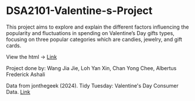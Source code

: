 # DSA2101-Valentine-s-Project

This project aims to explore and explain the different factors influencing the popularity and fluctuations in spending on Valentine’s Day gifts types, focusing on three popular categories which are candies, jewelry, and gift cards.

View the html -> [Link](https://raw.githack.com/AlbertsusL/DSA2101-Valentine-s-Project/refs/heads/main/Valentine's%20Project.html)

Project done by: Wang Jia Jie, Loh Yan Xin, Chan Yong Chee, Albertus Frederick Ashali

Data from
jonthegeek (2024). Tidy Tuesday: Valentine's Day Consumer Data. [Link](https://github.com/rfordatascience/tidytuesday/blob/main/data/2024/2024-02-13/readme.md)
